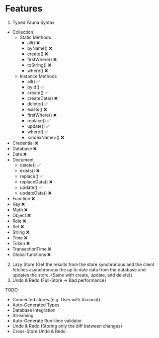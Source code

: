 # Features

1. Typed Fauna Syntax

- Collection
  - Static Methods
    - all() ❌
    - byName() ❌
    - create() ❌
    - firstWhere() ❌
    - toString() ❌
    - where() ❌
  - Instance Methods
    - all() ✅
    - byId() ✅
    - create() ✅
    - createData() ❌
    - delete() ✅
    - exists() ❌
    - firstWhere() ❌
    - replace() ✅
    - update() ✅
    - where() ✅
    - \<indexName>() ❌
- Credential ❌
- Database ❌
- Date ❌
- Document
  - delete() ✅
  - exists() ❌
  - replace() ✅
  - replaceData() ❌
  - update() ✅
  - updateData() ❌
- Function ❌
- Key ❌
- Math ❌
- Object ❌
- Role ❌
- Set ❌
- String ❌
- Time ❌
- Token ❌
- TransactionTime ❌
- Global functions ❌

2. Lazy Store (Get the results from the store synchronous and the client fetches asynchronous the up to date data from the database and updates the store. (Same with create, update, and delete))
3. Undo & Redo (Full-Store -> Bad performance)

TODO:

- Connected stores (e.g. User with Account)
- Auto-Generated Types
- Database Integration
- Streaming
- Auto-Generate Run-time validator
- Undo & Redo (Storing only the diff between changes)
- Cross-Store Undo & Redo
